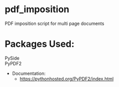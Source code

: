 # pdf_imposition
PDF imposition script for multi page documents

# Packages Used:
PySide
<br>
PyPDF2
- Documentation:
  - https://pythonhosted.org/PyPDF2/index.html
